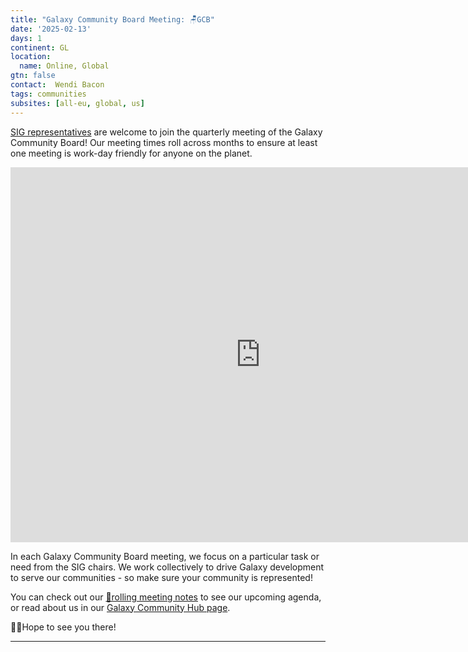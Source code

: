 ```yaml
---
title: "Galaxy Community Board Meeting: 🪑GCB"
date: '2025-02-13'
days: 1
continent: GL
location:
  name: Online, Global
gtn: false
contact:  Wendi Bacon
tags: communities
subsites: [all-eu, global, us]
---
```


[SIG representatives](https://galaxyproject.org/community/sig/) are welcome to join the quarterly meeting of the Galaxy Community Board! Our meeting times roll across months to ensure at least one meeting is work-day friendly for anyone on the planet.

<iframe src="https://calendar.google.com/calendar/embed?height=600&wkst=1&ctz=Europe%2FLondon&showPrint=0&mode=AGENDA&showCalendars=0&src=MDQwNDY2MDRhNGYxODE2NDk0MjBkYTQzMzUzMTBkN2E1MmQxMGJmNDkxNDgwMGEyZjNhYjEzZWE0ZWY3MzEyY0Bncm91cC5jYWxlbmRhci5nb29nbGUuY29t&color=%237CB342" style="border-width:0" width="800" height="600" frameborder="0" scrolling="no"></iframe>

In each Galaxy Community Board meeting, we focus on a particular task or need from the SIG chairs. We work collectively to drive Galaxy development to serve our communities - so make sure your community is represented!

You can check out our <a href="https://docs.google.com/document/d/19zv4rata-uVhFW43S8v_Fw83RVYq6jDGXy-1T8Aju4s/edit?tab=t.0#heading=h.a8ow2rq7hs8w">📝rolling meeting notes</a> to see our upcoming agenda, or read about us in our <a href="https://galaxyproject.org/community/governance/gcb/">Galaxy Community Hub page</a>.

👋🏾Hope to see you there!



---
